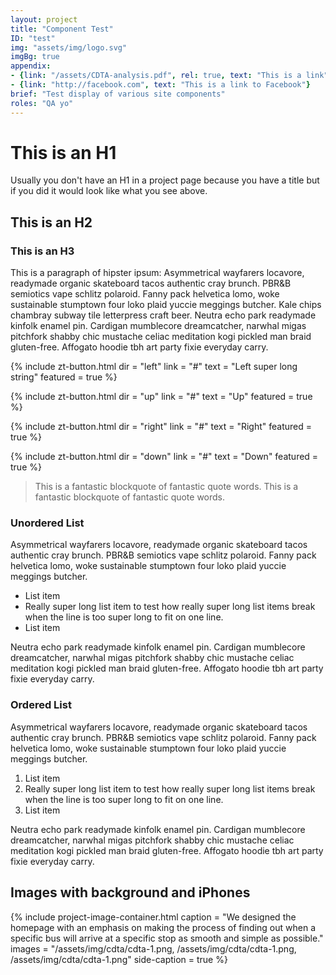 ```yaml
---
layout: project
title: "Component Test"
ID: "test"
img: "assets/img/logo.svg"
imgBg: true
appendix:
- {link: "/assets/CDTA-analysis.pdf", rel: true, text: "This is a link"}
- {link: "http://facebook.com", text: "This is a link to Facebook"}
brief: "Test display of various site components"
roles: "QA yo"
---
```


# This is an H1

Usually you don't have an H1 in a project page because you have a title but if you did it would look like what you see above.

## This is an H2

### This is an H3

This is a paragraph of hipster ipsum: Asymmetrical wayfarers locavore, readymade organic skateboard tacos authentic cray brunch. PBR&B semiotics vape schlitz polaroid. Fanny pack helvetica lomo, woke sustainable stumptown four loko plaid yuccie meggings butcher. Kale chips chambray subway tile letterpress craft beer. Neutra echo park readymade kinfolk enamel pin. Cardigan mumblecore dreamcatcher, narwhal migas pitchfork shabby chic mustache celiac meditation kogi pickled man braid gluten-free. Affogato hoodie tbh art party fixie everyday carry.

{% 
  include zt-button.html
  dir = "left"
  link = "#"
  text = "Left super long string"
  featured = true
%}

{% 
  include zt-button.html
  dir = "up"
  link = "#"
  text = "Up"
  featured = true
%}

{% 
  include zt-button.html
  dir = "right"
  link = "#"
  text = "Right"
  featured = true
%}

{% 
  include zt-button.html
  dir = "down"
  link = "#"
  text = "Down"
  featured = true
%}

> This is a fantastic blockquote of fantastic quote words. This is a fantastic blockquote of fantastic quote words.

### Unordered List

Asymmetrical wayfarers locavore, readymade organic skateboard tacos authentic cray brunch. PBR&B semiotics vape schlitz polaroid. Fanny pack helvetica lomo, woke sustainable stumptown four loko plaid yuccie meggings butcher.

- List item
- Really super long list item to test how really super long list items break when the line is too super long to fit on one line.
- List item

Neutra echo park readymade kinfolk enamel pin. Cardigan mumblecore dreamcatcher, narwhal migas pitchfork shabby chic mustache celiac meditation kogi pickled man braid gluten-free. Affogato hoodie tbh art party fixie everyday carry.


### Ordered List

Asymmetrical wayfarers locavore, readymade organic skateboard tacos authentic cray brunch. PBR&B semiotics vape schlitz polaroid. Fanny pack helvetica lomo, woke sustainable stumptown four loko plaid yuccie meggings butcher.

1. List item
2. Really super long list item to test how really super long list items break when the line is too super long to fit on one line.
3. List item

Neutra echo park readymade kinfolk enamel pin. Cardigan mumblecore dreamcatcher, narwhal migas pitchfork shabby chic mustache celiac meditation kogi pickled man braid gluten-free. Affogato hoodie tbh art party fixie everyday carry.


## Images with background and iPhones

{% 
  include project-image-container.html
  caption = "We designed the homepage with an emphasis on making the process of finding out when a specific bus will arrive at a specific stop as smooth and simple as possible."
  images = "/assets/img/cdta/cdta-1.png, /assets/img/cdta/cdta-1.png, /assets/img/cdta/cdta-1.png"
  side-caption = true
%}


